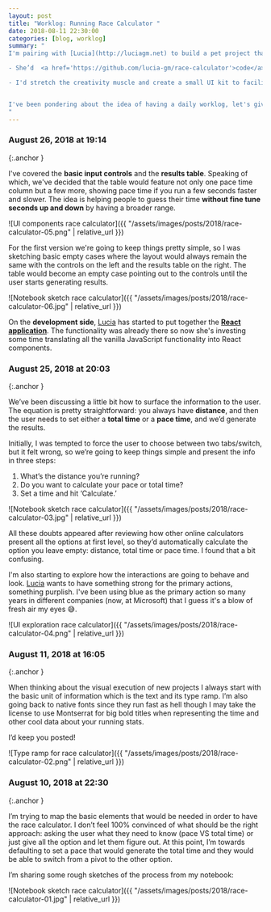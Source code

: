 ```yaml
---
layout: post
title: "Worklog: Running Race Calculator "
date: 2018-08-11 22:30:00
categories: [blog, worklog]
summary: "
I'm pairing with [Lucia](http://luciagm.net) to build a pet project that would let people estimate the race pace and total time when running races. It's the perfect excuse to do two things:

- She’d  <a href='https://github.com/lucia-gm/race-calculator'>code</a> all the project to keep improving her front-end skills

- I'd stretch the creativity muscle and create a small UI kit to facilitate side projects


I've been pondering about the idea of having a daily worklog, let's give it a try! If you got comments or suggestions please do [share them](http://twitter.com/adrianmg).
"
---
```


### August 26, 2018 at 19:14
{:.anchor }

I've covered the **basic input controls** and the **results table**. Speaking of which, we've decided that the table would feature not only one pace time column but a few more, showing pace time if you run a few seconds faster and slower. The idea is helping people to guess their time **without fine tune seconds up and down** by having a broader range.

![UI components race calculator]({{ "/assets/images/posts/2018/race-calculator-05.png" | relative_url }})

For the first version we're going to keep things pretty simple, so I was sketching basic empty cases where the layout would always remain the same with the controls on the left and the results table on the right. The table would become an empty case pointing out to the controls until the user starts generating results.

![Notebook sketch race calculator]({{ "/assets/images/posts/2018/race-calculator-06.jpg" | relative_url }})

On the **development side**, [Lucia](https://twitter.com/luuugm) has started to put together the [**React application**](https://github.com/lucia-gm/race-calculator-react). The functionality was already there so now she's investing some time translating all the vanilla JavaScript functionality into React components.

### August 25, 2018 at 20:03
{:.anchor }

We’ve been discussing a little bit how to surface the information to the user. The equation is pretty straightforward: you always have **distance**, and then the user needs to set either a **total time** or a **pace time**, and we’d generate the results.

Initially, I was tempted to force the user to choose between two tabs/switch, but it felt wrong, so we’re going to keep things simple and present the info in three steps:

1. What’s the distance you’re running?
2. Do you want to calculate your pace or total time?
3. Set a time and hit ‘Calculate.’

![Notebook sketch race calculator]({{ "/assets/images/posts/2018/race-calculator-03.jpg" | relative_url }})

All these doubts appeared after reviewing how other online calculators present all the options at first level, so they’d automatically calculate the option you leave empty: distance, total time or pace time. I found that a bit confusing.

I'm also starting to explore how the interactions are going to behave and look. [Lucia](http://luciagm.net) wants to have something strong for the primary actions, something purplish. I've been using blue as the primary action so many years in different companies (now, at Microsoft) that I guess it's a blow of fresh air my eyes 😅.

![UI exploration race calculator]({{ "/assets/images/posts/2018/race-calculator-04.png" | relative_url }})

### August 11, 2018 at 16:05
{:.anchor }

When thinking about the visual execution of new projects I always start with the basic unit of information which is the text and its type ramp. I’m also going back to native fonts since they run fast as hell though I may take the license to use Montserrat for big bold titles when representing the time and other cool data about your running stats.

I’d keep you posted!

![Type ramp for race calculator]({{ "/assets/images/posts/2018/race-calculator-02.png" | relative_url }})

### August 10, 2018 at 22:30
{:.anchor }

I’m trying to map the basic elements that would be needed in order to have the race calculator. I don’t feel 100% convinced of what should be the right approach: asking the user what they need to know (pace VS total time) or just give all the option and let them figure out. At this point, I’m towards defaulting to set a pace that would generate the total time and they would be able to switch from a pivot to the other option.

I’m sharing some rough sketches of the process from my notebook:

![Notebook sketch race calculator]({{ "/assets/images/posts/2018/race-calculator-01.jpg" | relative_url }})
